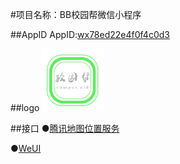 #项目名称：BB校园帮微信小程序

##AppID
AppID:[wx78ed22e4f0f4c0d3](wx78ed22e4f0f4c0d3)

##logo
<img src="./images/logo.png" width="100px">

##接口
●[腾讯地图位置服务](https://lbs.qq.com/qqmap_wx_jssdk/index.html)

●[WeUI](https://github.com/Tencent/weui-wxss/)
